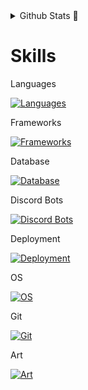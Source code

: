 <details>
  <summary>Github Stats 👾</summary>
  <br>
  <a href="https://github.com/anuraghazra/github-readme-stats">
    <img align="center" src="https://github-readme-stats.vercel.app/api/top-langs/?username=Develya&layout=pie&theme=tokyonight" />
  </a>
</details>

# Skills
Languages

[![Languages](https://skillicons.dev/icons?i=js,java,py,cs)](https://skillicons.dev)

Frameworks

[![Frameworks](https://skillicons.dev/icons?i=nodejs,nextjs,spring,react,redux,bootstrap,tailwind)](https://skillicons.dev)

Database

[![Database](https://skillicons.dev/icons?i=mongodb,mysql,sqlite)](https://skillicons.dev)

Discord Bots

[![Discord Bots](https://skillicons.dev/icons?i=discordjs)](https://skillicons.dev)

Deployment

[![Deployment](https://skillicons.dev/icons?i=docker,kubernetes)](https://skillicons.dev)

OS

[![OS](https://skillicons.dev/icons?i=linux,bash,raspberrypi)](https://skillicons.dev)

Git

[![Git](https://skillicons.dev/icons?i=git,github,githubactions,gitlab)](https://skillicons.dev)

Art

[![Art](https://skillicons.dev/icons?i=ableton,ps)](https://skillicons.dev)
